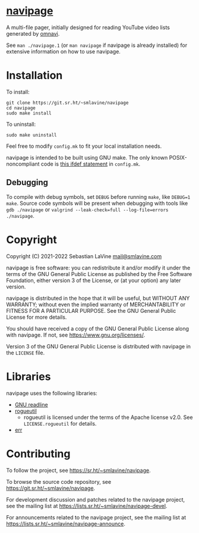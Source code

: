 # [navipage](https://sr.ht/~smlavine/navipage)

A multi-file pager, initially designed for reading YouTube video lists
generated by [omnavi](https://sr.ht/~smlavine/omnavi).

See `man ./navipage.1` (or `man navipage` if navipage is already
installed) for extensive information on how to use navipage.

# Installation

To install:
```
git clone https://git.sr.ht/~smlavine/navipage
cd navipage
sudo make install
```

To uninstall:
```
sudo make uninstall
```

Feel free to modify `config.mk` to fit your local installation
needs.

navipage is intended to be built using GNU make. The only known
POSIX-noncompliant code is [this ifdef statement][ifdef] in
`config.mk`.

[ifdef]: https://git.sr.ht/~smlavine/navipage/tree/master/item/config.mk#L16

## Debugging

To compile with debug symbols, set `DEBUG` before running
`make`, like `DEBUG=1 make`. Source code symbols will be
present when debugging with tools like `gdb ./navipage` or
`valgrind --leak-check=full --log-file=errors ./navipage`.

# Copyright

Copyright (C) 2021-2022 Sebastian LaVine <mail@smlavine.com>

navipage is free software: you can redistribute it and/or modify
it under the terms of the GNU General Public License as published by
the Free Software Foundation, either version 3 of the License, or
(at your option) any later version.

navipage is distributed in the hope that it will be useful,
but WITHOUT ANY WARRANTY; without even the implied warranty of
MERCHANTABILITY or FITNESS FOR A PARTICULAR PURPOSE. See the
GNU General Public License for more details.

You should have received a copy of the GNU General Public License
along with navipage. If not, see <https://www.gnu.org/licenses/>.

Version 3 of the GNU General Public License is distributed with navipage
in the `LICENSE` file.

# Libraries

navipage uses the following libraries:
- [GNU readline](https://tiswww.case.edu/php/chet/readline/rltop.html)
- [rogueutil](https://github.com/sakhmatd/rogueutil)
  - rogueutil is licensed under the terms of the Apache license v2.0.
    See `LICENSE.rogueutil` for details.
- [err](https://sr.ht/~smlavine/err)

# Contributing

To follow the project, see <https://sr.ht/~smlavine/navipage>.

To browse the source code repository, see
<https://git.sr.ht/~smlavine/navipage>.

For development discussion and patches related to the navipage project,
see the mailing list at <https://lists.sr.ht/~smlavine/navipage-devel>.

For announcements related to the navipage project, see the mailing list
at <https://lists.sr.ht/~smlavine/navipage-announce>.
